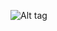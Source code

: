 ![Alt tag](https://cloud.githubusercontent.com/assets/13553913/10227354/826aba34-6875-11e5-9f06-37bbc465720a.png)
